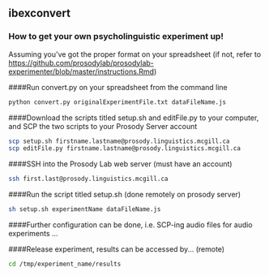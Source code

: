 ## ibexconvert

### How to get your own psycholinguistic experiment up!
Assuming you've got the proper format on your spreadsheet (if not, refer to https://github.com/prosodylab/prosodylab-experimenter/blob/master/instructions.Rmd)

####Run convert.py on your spreadsheet from the command line

``` sh
python convert.py originalExperimentFile.txt dataFileName.js 
```

####Download the scripts titled setup.sh and editFile.py to your computer, and SCP the two scripts to your Prosody Server account

``` sh
scp setup.sh firstname.lastname@prosody.linguistics.mcgill.ca
scp editFile.py firstname.lastname@prosody.linguistics.mcgill.ca
```

####SSH into the Prosody Lab web server (must have an account)

``` sh
ssh first.last@prosody.linguistics.mcgill.ca
```

####Run the script titled setup.sh (done remotely on prosody server)

``` sh
sh setup.sh experimentName dataFileName.js
```

####Further configuration can be done, i.e. SCP-ing audio files for audio experiments
...

####Release experiment, results can be accessed by... (remote)

``` sh
cd /tmp/experiment_name/results
```
